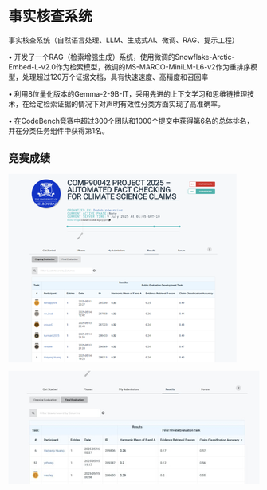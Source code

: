 # 事实核查系统

事实核查系统（自然语言处理、LLM、生成式AI、微调、RAG、提示工程）

• 开发了一个RAG（检索增强生成）系统，使用微调的Snowflake-Arctic-Embed-L-v2.0作为检索模型，微调的MS-MARCO-MiniLM-L6-v2作为重排序模型，处理超过120万个证据文档，具有快速速度、高精度和召回率

• 利用8位量化版本的Gemma-2-9B-IT，采用先进的上下文学习和思维链推理技术，在给定检索证据的情况下对声明有效性分类方面实现了高准确率。

• 在CodeBench竞赛中超过300个团队和1000个提交中获得第6名的总体排名，并在分类任务组件中获得第1名。

## 竞赛成绩

![第一阶段排名](images/第一阶段排名.png)

![第二阶段排名](images/第二阶段排名.jpg)
